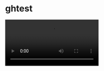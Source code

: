 # ghtest

<video controls loop class="embeded-video">
  <source src="https://i.imgur.com/6TQjwsI.mp4" type="video/mp4">
</video>
